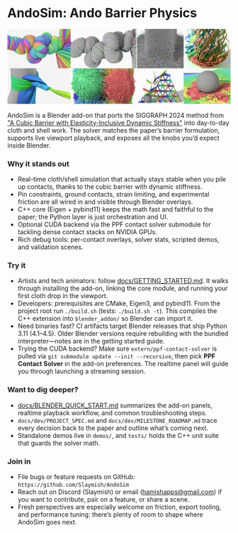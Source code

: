 # AndoSim: Ando Barrier Physics

![AndoSim Logo](docs/example_images/teaser-image.jpg)

AndoSim is a Blender add-on that ports the SIGGRAPH 2024 method from ["A Cubic Barrier with Elasticity-Inclusive Dynamic Stiffness"](https://doi.org/10.1145/3687908) into day-to-day cloth and shell work. The solver matches the paper’s barrier formulation, supports live viewport playback, and exposes all the knobs you’d expect inside Blender.

### Why it stands out
- Real-time cloth/shell simulation that actually stays stable when you pile up contacts, thanks to the cubic barrier with dynamic stiffness.
- Pin constraints, ground contacts, strain limiting, and experimental friction are all wired in and visible through Blender overlays.
- C++ core (Eigen + pybind11) keeps the math fast and faithful to the paper; the Python layer is just orchestration and UI.
- Optional CUDA backend via the PPF contact solver submodule for tackling dense contact stacks on NVIDIA GPUs.
- Rich debug tools: per-contact overlays, solver stats, scripted demos, and validation scenes.

### Try it
- Artists and tech animators: follow [docs/GETTING_STARTED.md](docs/GETTING_STARTED.md). It walks through installing the add-on, linking the core module, and running your first cloth drop in the viewport.
- Developers: prerequisites are CMake, Eigen3, and pybind11. From the project root run `./build.sh` (tests: `./build.sh -t`). This compiles the C++ extension into `blender_addon/` so Blender can import it.
- Need binaries fast? CI artifacts target Blender releases that ship Python 3.11 (4.1–4.5). Older Blender versions require rebuilding with the bundled interpreter—notes are in the getting started guide.
- Trying the CUDA backend? Make sure `extern/ppf-contact-solver` is pulled via `git submodule update --init --recursive`, then pick **PPF Contact Solver** in the add-on preferences. The realtime panel will guide you through launching a streaming session.

### Want to dig deeper?
- [docs/BLENDER_QUICK_START.md](docs/BLENDER_QUICK_START.md) summarizes the add-on panels, realtime playback workflow, and common troubleshooting steps.
- `docs/dev/PROJECT_SPEC.md` and `docs/dev/MILESTONE_ROADMAP.md` trace every decision back to the paper and outline what’s coming next.
- Standalone demos live in `demos/`, and `tests/` holds the C++ unit suite that guards the solver math.

### Join in
- File bugs or feature requests on GitHub: `https://github.com/Slaymish/AndoSim`
- Reach out on Discord (Slaymish) or email (hamishapps@gmail.com) if you want to contribute, pair on a feature, or share a scene.
- Fresh perspectives are especially welcome on friction, export tooling, and performance tuning: there’s plenty of room to shape where AndoSim goes next.
